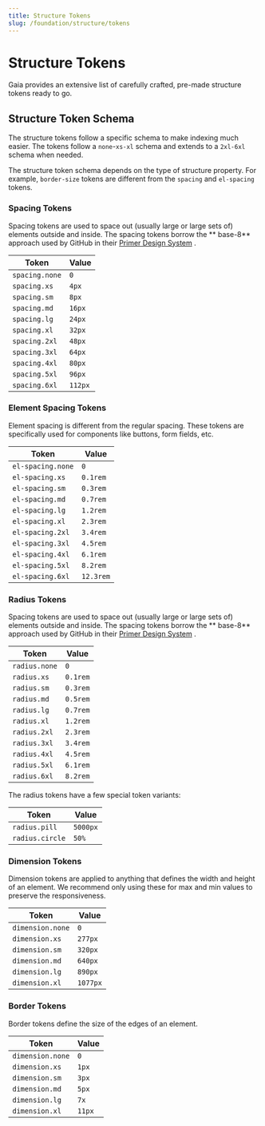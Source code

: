 ```yaml
---
title: Structure Tokens
slug: /foundation/structure/tokens
---
```

# Structure Tokens
Gaia provides an extensive list of carefully crafted, pre-made structure tokens ready to go.

## Structure Token Schema
The structure tokens follow a specific schema to make indexing much easier. The tokens follow a `none`-`xs-xl` schema
and extends to a `2xl-6xl` schema when needed.

The structure token schema depends on the type of structure property. For example, `border-size` tokens are different
from the `spacing` and `el-spacing` tokens.

### Spacing Tokens
Spacing tokens are used to space out (usually large or large sets of) elements outside and inside. The spacing tokens borrow the **
base-8** approach used by GitHub in their [Primer Design System](https://primer.style/css/support/spacing#spacing-scale)
.

| Token          | Value   |
|----------------|---------|
| `spacing.none` | `0`     |
| `spacing.xs`   | `4px`   |
| `spacing.sm`   | `8px`   |
| `spacing.md`   | `16px`  |
| `spacing.lg`   | `24px`  |
| `spacing.xl`   | `32px`  |
| `spacing.2xl`  | `48px`  |
| `spacing.3xl`  | `64px`  |
| `spacing.4xl`  | `80px`  |
| `spacing.5xl`  | `96px`  |
| `spacing.6xl`  | `112px` |

### Element Spacing Tokens
Element spacing is different from the regular spacing. These tokens are specifically used for components like buttons,
form fields, etc.

| Token             | Value     |
|-------------------|-----------|
| `el-spacing.none` | `0`       |
| `el-spacing.xs`   | `0.1rem`  |
| `el-spacing.sm`   | `0.3rem`  |
| `el-spacing.md`   | `0.7rem`  |
| `el-spacing.lg`   | `1.2rem`  |
| `el-spacing.xl`   | `2.3rem`  |
| `el-spacing.2xl`  | `3.4rem`  |
| `el-spacing.3xl`  | `4.5rem`  |
| `el-spacing.4xl`  | `6.1rem`  |
| `el-spacing.5xl`  | `8.2rem`  |
| `el-spacing.6xl`  | `12.3rem` |

### Radius Tokens
Spacing tokens are used to space out (usually large or large sets of) elements outside and inside. The spacing tokens borrow the **
base-8** approach used by GitHub in their [Primer Design System](https://primer.style/css/support/spacing#spacing-scale)
.

| Token         | Value    |
|---------------|----------|
| `radius.none` | `0`      |
| `radius.xs`   | `0.1rem` |
| `radius.sm`   | `0.3rem` |
| `radius.md`   | `0.5rem` |
| `radius.lg`   | `0.7rem` |
| `radius.xl`   | `1.2rem` |
| `radius.2xl`  | `2.3rem` |
| `radius.3xl`  | `3.4rem` |
| `radius.4xl`  | `4.5rem` |
| `radius.5xl`  | `6.1rem` |
| `radius.6xl`  | `8.2rem` |

The radius tokens have a few special token variants:

| Token           | Value    |
|-----------------|----------|
| `radius.pill`   | `5000px` |
| `radius.circle` | `50%`    |

### Dimension Tokens
Dimension tokens are applied to anything that defines the width and height of an element. We recommend only using these
for max and min values to preserve the responsiveness.

| Token            | Value    |
|------------------|----------|
| `dimension.none` | `0`      |
| `dimension.xs`   | `277px`  |
| `dimension.sm`   | `320px`  |
| `dimension.md`   | `640px`  |
| `dimension.lg`   | `890px`  |
| `dimension.xl`   | `1077px` |

### Border Tokens
Border tokens define the size of the edges of an element.

| Token            | Value  |
|------------------|--------|
| `dimension.none` | `0`    |
| `dimension.xs`   | `1px`  |
| `dimension.sm`   | `3px`  |
| `dimension.md`   | `5px`  |
| `dimension.lg`   | `7x`   |
| `dimension.xl`   | `11px` |
